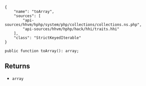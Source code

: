 ``` yamlmeta
{
    "name": "toArray",
    "sources": [
        "api-sources/hhvm/hphp/system/php/collections/collections.ns.php",
        "api-sources/hhvm/hphp/hack/hhi/traits.hhi"
    ],
    "class": "StrictKeyedIterable"
}
```




``` Hack
public function toArray(): array;
```




## Returns




+ ` array `
<!-- HHAPIDOC -->

